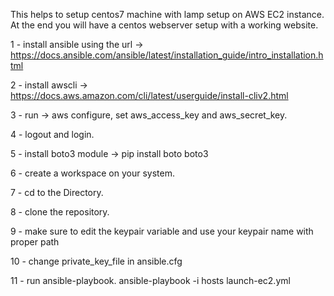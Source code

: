 This helps to setup centos7 machine with lamp setup on AWS EC2 instance. At the end you will have a centos webserver setup with a working website.

1 - install ansible using the url -> https://docs.ansible.com/ansible/latest/installation_guide/intro_installation.html

2 - install awscli -> https://docs.aws.amazon.com/cli/latest/userguide/install-cliv2.html

3 - run -> aws configure,  set aws_access_key and aws_secret_key.

4 - logout and login.

5 - install boto3 module -> pip install boto boto3

6 - create a workspace on your system.

7 - cd to the Directory.

8 - clone the repository.

9 - make sure to edit the keypair variable and use your keypair name with proper path

10 - change private_key_file in ansible.cfg

11 - run ansible-playbook. ansible-playbook -i hosts launch-ec2.yml 
